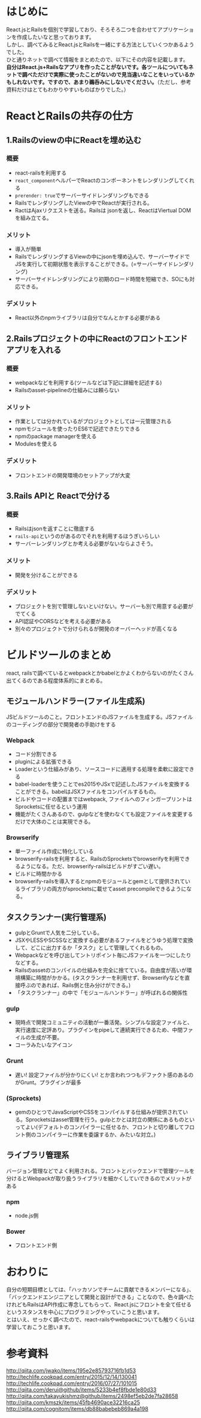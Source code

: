 # はじめに
React.jsとRailsを個別で学習しており、そろそろ二つを合わせてアプリケーションを作成したいなと思っております。  
しかし、調べてみるとReact.jsとRailsを一緒にする方法としていくつかあるようでした。  
ひと通りネットで調べて情報をまとめたので、以下にその内容を記載します。  
**自分はReact.js+Railsなアプリを作ったことがないです。各ツールについてもネットで調べただけで実際に使ったことがないので見当違いなことをいっているかもしれないです。ですので、あまり鵜呑みにしないでください。**（ただし、参考資料だけはとてもわかりやすいものばかりでした。）

# ReactとRailsの共存の仕方
## 1.Railsのviewの中にReactを埋め込む
### 概要
- react-railsを利用する
- `react_component`ヘルパーでReactのコンポーネントをレンダリングしてくれる
- `prerender: true`でサーバーサイドレンダリングもできる
- RailsでレンダリングしたViewの中でReactが実行される。
- RactはAjaxリクエストを送る。Railsは jsonを返し、ReactはViertual DOMを組み立てる。
### メリット
- 導入が簡単
- RailsでレンダリングするViewの中にjsonを埋め込んで、サーバーサイドでJSを実行して初期状態を表示することができる。(=サーバーサイドレンダリング)
- サーバーサイドレンダリングにより初期のロード時間を短縮でき、SOにも対応できる。
### デメリット
- React以外のnpmライブラリは自分でなんとかする必要がある

## 2.Railsプロジェクトの中にReactのフロントエンドアプリを入れる
### 概要
- webpackなどを利用する(ツールなどは下記に詳細を記述する)
- Railsのasset-pipelineの仕組みには頼らない
### メリット
- 作業としては分かれているがプロジェクトとしては一元管理される
- npmモジュールを使ったりES6で記述できたりできる
- npmのpackage managerを使える
- Modulesを使える
### デメリット
- フロントエンドの開発環境のセットアップが大変

## 3.Rails APIと Reactで分ける
### 概要
- Railsはjsonを返すことに徹底する
- `rails-api`というのがあるのでそれを利用するほうぎいらしい
- サーバーレンダリングとか考える必要がないならよさそう。
### メリット
- 開発を分けることができる
### デメリット
- プロジェクトを別で管理しないといけない。サーバーも別で用意する必要がでてくる
- API認証やCORSなどを考える必要がある
- 別々のプロジェクトで分けられるが開発のオーバーヘッドが高くなる

# ビルドツールのまとめ
react, railsで調べているとwebpackとかbabelとかよくわからないのがたくさん出てくるのである程度体系的にまとめる。
## モジュールハンドラー(ファイル生成系)
JSビルドツールのこと。フロントエンドのJSファイルを生成する。JSファイルのコーディングの部分で開発者の手助けをする
### Webpack
- コード分割できる
- pluginによる拡張できる
- Loaderという仕組みがあり、ソースコードに適用する処理を柔軟に設定できる
- babel-loaderを使うことでes2015やJSxで記述したJSファイルを変換することができる。babelはJSXファイルをコンパイルするもの。
- ビルドやコードの配置まではwebpack, ファイルへのフィンガープリントはSprocketsに任せるという運用
- 機能がたくさんあるので、gulpなどを使わなくても設定ファイルを変更するだけで大体のことは実現できる。
### Browserify
- 単一ファイル作成に特化している
- browserify-railsを利用すると、RailsのSprocketsでbrowserifyを利用できるようになる。ただ、browserify-railsはビルドがすごい遅い。
- ビルドに時間かかる
- browserify-railsを導入するとnpmのモジュールとgemとして提供されているライブラリの両方がsprocketsに載せてasset precompileできるようになる。
## タスクランナー(実行管理系)
- gulpとGruntで人気を二分している。
- JSXやLESSやSCSSなど変換する必要があるファイルをどうゆう処理で変換して、どこに出力するか「タスク」として管理してくれるもの。
- Webpackなどを呼び出してントリポイント毎にJSファイルを一つにしたりなどする。
- Railsのassetのコンパイルの仕組みを完全に捨てている。自由度が高いが環境構築に時間がかかる。(タスクランナーを利用せず、Browserifyなどを直接呼ぶのであれば、Rails側と住み分けができる。)
- 「タスクランナー」の中で「モジュールハンドラー」が呼ばれるの関係性
### gulp
- 現時点で開発コミュニティの活動が一番活発。シンプルな設定ファイルと、実行速度に定評あり。プラグインをpipeして連続実行できるため、中間ファイルの生成が不要。
- コーラみたいなアイコン
### Grunt
- 遅い! 設定ファイルが分かりにくい! とか言われつつもデファクト感のあるのがGrunt。プラグインが最多
### (Sprockets)
- gemのひとつでJavaScriptやCSSをコンパイルする仕組みが提供されている。Sprocketsはasset管理を行う。gulpとかとは対立の関係にあるものといってよい(デフォルトのコンパイラーに任せるか、フロントと切り離してフロント側のコンパイラーに作業を委譲するか、みたいな対立。)
## ライブラリ管理系
バージョン管理などでよく利用される。フロントとバックエンドで管理ツールを分けるとWebpackが取り扱うライブラリを細かくしていできるのでメリットがある
### npm
- node.js側
### Bower
- フロントエンド側

# おわりに
自分の短期目標としては、「ハッカソンでチームに貢献できるメンバーになる」、「バックエンドエンジニアとして開発と設計ができる」ことなので、色々調べたけれどもRailsはAPI作成に専念してもらって、React.jsにフロントを全て任せるというスタンスを中心にプログラミングやっていこうと思います。  
とはいえ、せっかく調べたので、react-railsやwebpackについても触りくらいは学習しておこうと思います。

# 参考資料
http://qiita.com/jwako/items/195e2e85793716fb1d53
http://techlife.cookpad.com/entry/2015/12/14/130041
http://techlife.cookpad.com/entry/2016/07/27/101015
http://qiita.com/derui@github/items/5233b4ef8fbde1e80d33
http://qiita.com/takayukishmz@github/items/2498ef5eb2de7fa28658
http://qiita.com/kmszk/items/45fb4690ace32216ca25
http://qiita.com/cognitom/items/db88babebeb869a4a198
